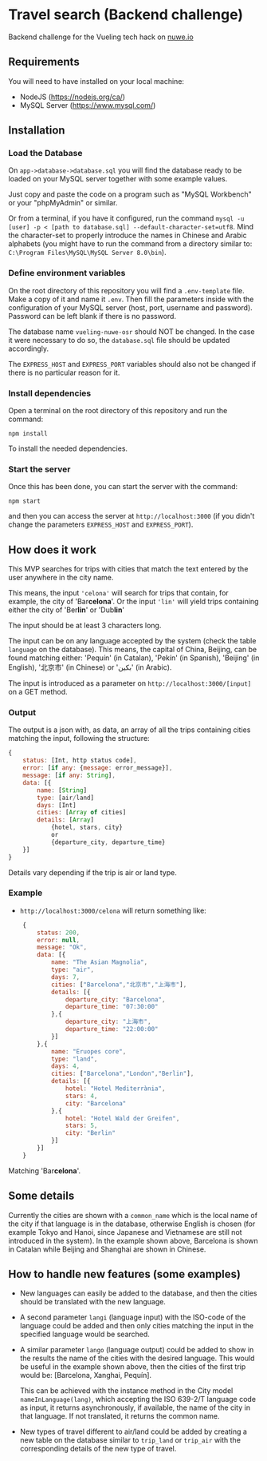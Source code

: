 # Travel search (Backend challenge)
Backend challenge for the Vueling tech hack on [nuwe.io](https://nuwe.io/dev/competitions/vueling-tech-hack/travel-search-backend-challenge)


## Requirements
You will need to have installed on your local machine:
* NodeJS (https://nodejs.org/ca/)
* MySQL Server (https://www.mysql.com/)

## Installation
### Load the Database
On `app->database->database.sql` you will find the database ready to be loaded on your MySQL server together with some example values.

Just copy and paste the code on a program such as "MySQL Workbench" or your "phpMyAdmin" or similar.

Or from a terminal, if you have it configured, run the command `mysql -u [user] -p < [path to database.sql] --default-character-set=utf8`. Mind the character-set to properly introduce the names in Chinese and Arabic alphabets (you might have to run the command from a directory similar to: `C:\Program Files\MySQL\MySQL Server 8.0\bin`). 

### Define environment variables
On the root directory of this repository you will find a `.env-template` file. Make a copy of it and name it `.env`. Then fill the parameters inside with the configuration of your MySQL server (host, port, username and password). Password can be left blank if there is no password.

The database name `vueling-nuwe-osr` should NOT be changed. In the case it were necessary to do so, the `database.sql` file should be updated accordingly.

The `EXPRESS_HOST` and `EXPRESS_PORT` variables should also not be changed if there is no particular reason for it.

### Install dependencies
Open a terminal on the root directory of this repository and run the command:

    npm install

To install the needed dependencies.

### Start the server
Once this has been done, you can start the server with the command:

    npm start

and then you can access the server at `http://localhost:3000` (if you didn't change the parameters `EXPRESS_HOST` and `EXPRESS_PORT`).

## How does it work
This MVP searches for trips with cities that match the text entered by the user anywhere in the city name.

This means, the input `'celona'` will search for trips that contain, for example, the city of 'Bar**celona**'. Or the input `'lin'` will yield trips containing either the city of 'Ber**lin**' or 'Dub**lin**'

The input should be at least 3 characters long.

The input can be on any language accepted by the system (check the table `language` on the database). This means, the capital of China, Beijing, can be found matching either: 'Pequín' (in Catalan), 'Pekín' (in Spanish), 'Beijing' (in English), '北京市' (in Chinese) or 'بكين' (in Arabic).

The input is introduced as a parameter on `http://localhost:3000/[input]` on a GET method.

### Output

The output is a json with, as data, an array of all the trips containing cities matching the input, following the structure:
```javascript
{
    status: [Int, http status code],
    error: [if any: {message: error_message}],
    message: [if any: String],
    data: [{
        name: [String]
        type: [air/land]
        days: [Int]
        cities: [Array of cities]
        details: [Array]
            {hotel, stars, city}
            or
            {departure_city, departure_time}
    }]
}
```

Details vary depending if the trip is air or land type.

### Example

- `http://localhost:3000/celona` will return something like:
```js
    {
        status: 200,
        error: null,
        message: "Ok",
        data: [{
            name: "The Asian Magnolia",
            type: "air",
            days: 7,
            cities: ["Barcelona","北京市","上海市"],
            details: [{
                departure_city: "Barcelona",
                departure_time: "07:30:00"
            },{
                departure_city: "上海市",
                departure_time: "22:00:00"
            }]
        },{
            name: "Eruopes core",
            type: "land",
            days: 4,
            cities: ["Barcelona","London","Berlin"],
            details: [{
                hotel: "Hotel Mediterrània",
                stars: 4,
                city: "Barcelona"
            },{
                hotel: "Hotel Wald der Greifen",
                stars: 5,
                city: "Berlin"
            }]
        }]
    }
```
Matching 'Bar**celona**'.

## Some details

Currently the cities are shown with a `common_name` which is the local name of the city if that language is in the database, otherwise English is chosen (for example Tokyo and Hanoi, since Japanese and Vietnamese are still not introduced in the system). In the example shown above, Barcelona is shown in Catalan while Beijing and Shanghai are shown in Chinese.

## How to handle new features (some examples)

- New languages can easily be added to the database, and then the cities should be translated with the new language.

- A second parameter `langi` (language input) with the ISO-code of the language could be added and then only cities matching the input in the specified language would be searched.

    <!-- This could be achieved adding a simple condition (`WHERE language='langi'`) to the query searching for matches on cities. -->

- A similar parameter `lango` (language output) could be added to show in the results the name of the cities with the desired language. This would be useful in the example shown above, then the cities of the first trip would be: [Barcelona, Xanghai, Pequín].

    This can be achieved with the instance method in the City model `nameInLanguage(lang)`, which accepting the ISO 639-2/T language code as input, it returns asynchronously, if available, the name of the city in that language. If not translated, it returns the common name.

- New types of travel different to air/land could be added by creating a new table on the database similar to `trip_land` or `trip_air` with the corresponding details of the new type of travel.